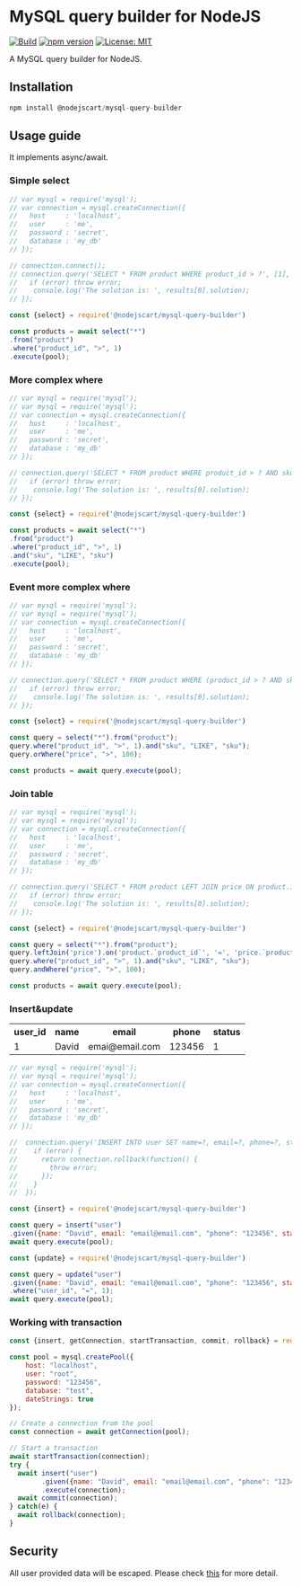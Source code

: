 # MySQL query builder for NodeJS

[![Build](https://github.com/kt65/mysql-query-builder/actions/workflows/build.yml/badge.svg)](https://github.com/kt65/mysql-query-builder/actions/workflows/build.yml)
[![npm version](https://badge.fury.io/js/%40nodejscart%2Fmysql-query-builder.svg)](https://badge.fury.io/js/%40nodejscart%2Fmysql-query-builder)
[![License: MIT](https://img.shields.io/badge/License-MIT-yellow.svg)](https://opensource.org/licenses/MIT)

A MySQL query builder for NodeJS. 

## Installation

```javascript
npm install @nodejscart/mysql-query-builder
```

## Usage guide
It implements async/await.
### Simple select
```javascript
// var mysql = require('mysql');
// var connection = mysql.createConnection({
//   host     : 'localhost',
//   user     : 'me',
//   password : 'secret',
//   database : 'my_db'
// });

// connection.connect();
// connection.query('SELECT * FROM product WHERE product_id > ?', [1], function (error, results, fields) {
//   if (error) throw error;
//    console.log('The solution is: ', results[0].solution);
// });
```
```javascript
const {select} = require('@nodejscart/mysql-query-builder')

const products = await select("*")
.from("product")
.where("product_id", ">", 1)
.execute(pool);
```
### More complex where
```javascript
// var mysql = require('mysql');
// var mysql = require('mysql');
// var connection = mysql.createConnection({
//   host     : 'localhost',
//   user     : 'me',
//   password : 'secret',
//   database : 'my_db'
// });

// connection.query('SELECT * FROM product WHERE product_id > ? AND sku LIKE ?', [1, "sku"], function (error, results, fields) {
//   if (error) throw error;
//    console.log('The solution is: ', results[0].solution);
// });
```
```javascript
const {select} = require('@nodejscart/mysql-query-builder')

const products = await select("*")
.from("product")
.where("product_id", ">", 1)
.and("sku", "LIKE", "sku")
.execute(pool);
```
### Event more complex where
```javascript
// var mysql = require('mysql');
// var mysql = require('mysql');
// var connection = mysql.createConnection({
//   host     : 'localhost',
//   user     : 'me',
//   password : 'secret',
//   database : 'my_db'
// });

// connection.query('SELECT * FROM product WHERE (product_id > ? AND sku LIKE ?) OR price > ?', [1, "sku", 100], function (error, results, fields) {
//   if (error) throw error;
//    console.log('The solution is: ', results[0].solution);
// });
```
```javascript
const {select} = require('@nodejscart/mysql-query-builder')

const query = select("*").from("product");
query.where("product_id", ">", 1).and("sku", "LIKE", "sku");
query.orWhere("price", ">", 100);

const products = await query.execute(pool);
```

### Join table
```javascript
// var mysql = require('mysql');
// var mysql = require('mysql');
// var connection = mysql.createConnection({
//   host     : 'localhost',
//   user     : 'me',
//   password : 'secret',
//   database : 'my_db'
// });

// connection.query('SELECT * FROM product LEFT JOIN price ON product.id = price.id WHERE (product_id > ? AND sku LIKE ?) OR price > ?', [1, "sku", 100], function (error, results, fields) {
//   if (error) throw error;
//    console.log('The solution is: ', results[0].solution);
// });
```
```javascript
const {select} = require('@nodejscart/mysql-query-builder')

const query = select("*").from("product");
query.leftJoin('price').on('product.`product_id`', '=', 'price.`product_id`');
query.where("product_id", ">", 1).and("sku", "LIKE", "sku");
query.andWhere("price", ">", 100);

const products = await query.execute(pool);
```

### Insert&update
<table>
<tr>
<th> user_id </th>
<th> name </th>
<th> email </th>
<th> phone </th>
<th> status </th>
</tr>
<tr>
<td>
  1
</td>
<td>
  David
</td>
<td>
  emai@email.com
</td>
<td>
  123456
</td>
<td>
  1
</td>
</tr>
</table>

```javascript
// var mysql = require('mysql');
// var mysql = require('mysql');
// var connection = mysql.createConnection({
//   host     : 'localhost',
//   user     : 'me',
//   password : 'secret',
//   database : 'my_db'
// });

//  connection.query('INSERT INTO user SET name=?, email=?, phone=?, status=?', ["David", "email@email.com", "123456", 1], function (error, results, fields) {
//    if (error) {
//      return connection.rollback(function() {
//        throw error;
//      });
//    }
//  });
```
```javascript
const {insert} = require('@nodejscart/mysql-query-builder')

const query = insert("user")
.given({name: "David", email: "email@email.com", "phone": "123456", status: 1, notExistedColumn: "This will not be a part of the query"});
await query.execute(pool);
```
```javascript
const {update} = require('@nodejscart/mysql-query-builder')

const query = update("user")
.given({name: "David", email: "email@email.com", "phone": "123456", status: 1, notExistedColumn: "This will not be a part of query"})
.where("user_id", "=", 1);
await query.execute(pool);
```
### Working with transaction

```javascript
const {insert, getConnection, startTransaction, commit, rollback} = require('@nodejscart/mysql-query-builder');

const pool = mysql.createPool({
    host: "localhost",
    user: "root",
    password: "123456",
    database: "test",
    dateStrings: true
});

// Create a connection from the pool
const connection = await getConnection(pool);

// Start a transaction
await startTransaction(connection);
try {
  await insert("user")
        .given({name: "David", email: "email@email.com", "phone": "123456", status: 1, notExistedColumn: "This will not be a part of the query"})
        .execute(connection);
  await commit(connection);
} catch(e) {
  await rollback(connection);
}
```
## Security

All user provided data will be escaped. Please check [this](https://github.com/mysqljs/mysql#escaping-query-values) for more detail. 